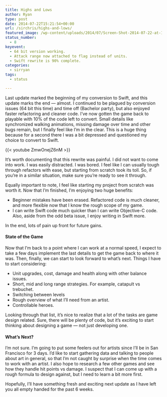 ```yaml
---
title: Highs and Lows
author: Ryan
type: post
date: 2014-07-22T15:21:54+00:00
url: /sirchris/highs-and-lows/
featured_image: /wp-content/uploads/2014/07/Screen-Shot-2014-07-22-at-11.20.15-AM.png
status_number:
  - 8
keyevent:
  - 64 bit version working.
  - Attack range now attached to flag instead of units.
  - Swift rewrite is 90% complete.
categories:
  - sirryan
tags:
  - status

---
```

Last update marked the beginning of my conversion to Swift, and this update marks the end &#8212; almost. I continued to be plagued by conversion issues (64 bit this time) and time off (Bachelor party), but also enjoyed faster refactoring and cleaner code. I&#8217;ve now gotten the game back to playable with 10% of the code left to convert. Small details like synchronized walking animations, missing damage over time and other bugs remain, but I finally feel like I&#8217;m in the clear. This is a huge thing because for a second there I was a bit depressed and questioned my choice to convert to Swift.
<!--more-->

{{< youtube ZmwOnejZ6nM >}}

It&#8217;s worth documenting that this rewrite was painful. I did not want to come into work. I was easily distracted. I was bored. I feel like I can usually tough through refactors with ease, but starting from scratch took its toll. So, if you&#8217;re in a similar situation, make sure you&#8217;re ready to see it through.

Equally important to note, I feel like starting my project from scratch was worth it. Now that I&#8217;m finished, I&#8217;m enjoying two huge benefits:

  * Beginner mistakes have been erased. Refactored code is much cleaner, and more flexible now that I know the rough scope of my game.
  * I can write Swift code much quicker than I can write Objective-C code. Also, aside from the odd beta issue, I enjoy writing in Swift more.

In the end, lots of pain up front for future gains.

#### State of the Game

Now that I&#8217;m back to a point where I can work at a normal speed, I expect to take a few days implement the last details to get the game back to where it was. Then, finally, we can start to look forward to what&#8217;s next. Things I have to start considering:

  * Unit upgrades, cost, damage and health along with other balance issues.
  * Short, mid and long range strategies. For example, catapult vs trebuchet.
  * Switching between levels
  * Rough overview of what I&#8217;ll need from an artist.
  * Controllable heroes.

Looking through that list, it&#8217;s nice to realize that a lot of the tasks are game design related. Sure, there will be plenty of code, but it&#8217;s exciting to start thinking about designing a game &#8212; not just developing one.

#### What&#8217;s Next?

I&#8217;m not sure. I&#8217;m going to put some feelers out for artists since I&#8217;ll be in San Francisco for 3 days. I&#8217;d like to start gathering data and talking to people about art in general, so that I&#8217;m not caught by surprise when the time comes to work with an artist. I also hope to research a few other games and see how they handle hit points vs damage. I suspect that I can come up with a rough formula to design against, but I need to learn a bit more first.

Hopefully, I&#8217;ll have something fresh and exciting next update as I have left you all empty handed for the past 6 weeks.